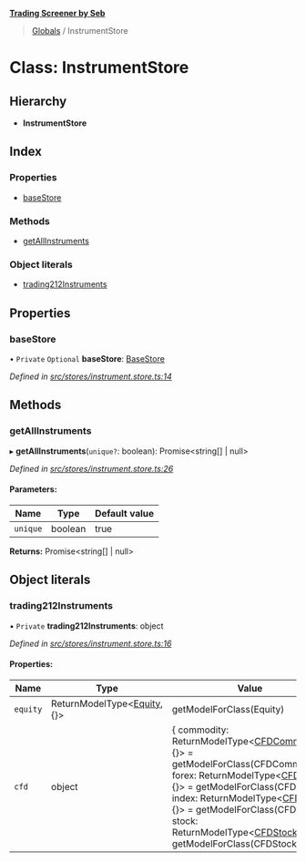 **[Trading Screener by Seb](../README.md)**

> [Globals](../globals.md) / InstrumentStore

# Class: InstrumentStore

## Hierarchy

* **InstrumentStore**

## Index

### Properties

* [baseStore](instrumentstore.md#basestore)

### Methods

* [getAllInstruments](instrumentstore.md#getallinstruments)

### Object literals

* [trading212Instruments](instrumentstore.md#trading212instruments)

## Properties

### baseStore

• `Private` `Optional` **baseStore**: [BaseStore](basestore.md)

*Defined in [src/stores/instrument.store.ts:14](https://github.com/wiewiur667/TradingScreener/blob/196ff12/src/stores/instrument.store.ts#L14)*

## Methods

### getAllInstruments

▸ **getAllInstruments**(`unique?`: boolean): Promise\<string[] \| null>

*Defined in [src/stores/instrument.store.ts:26](https://github.com/wiewiur667/TradingScreener/blob/196ff12/src/stores/instrument.store.ts#L26)*

#### Parameters:

Name | Type | Default value |
------ | ------ | ------ |
`unique` | boolean | true |

**Returns:** Promise\<string[] \| null>

## Object literals

### trading212Instruments

▪ `Private` **trading212Instruments**: object

*Defined in [src/stores/instrument.store.ts:16](https://github.com/wiewiur667/TradingScreener/blob/196ff12/src/stores/instrument.store.ts#L16)*

#### Properties:

Name | Type | Value |
------ | ------ | ------ |
`equity` | ReturnModelType\<[Equity](equity.md), {}> | getModelForClass(Equity) |
`cfd` | object | { commodity: ReturnModelType\<[CFDCommodity](cfdcommodity.md), {}> = getModelForClass(CFDCommodity); forex: ReturnModelType\<[CFDForex](cfdforex.md), {}> = getModelForClass(CFDForex); index: ReturnModelType\<[CFDIndex](cfdindex.md), {}> = getModelForClass(CFDIndex); stock: ReturnModelType\<[CFDStock](cfdstock.md), {}> = getModelForClass(CFDStock) } |
